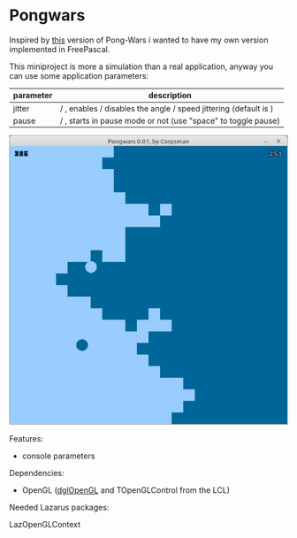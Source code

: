 # Pongwars

Inspired by [this](https://github.com/vnglst/pong-wars) version of Pong-Wars i wanted to have my own version implemented in FreePascal.

This miniproject is more a simulation than a real application, anyway you can use some application parameters:

| parameter | description | 
| --- | --- |
| jitter | <true> / <false>, enables / disables the angle / speed jittering (default is <true>) |
| pause | <true> / <false>, starts in pause mode or not (use "space" to toggle pause) |

![](preview.png)

Features:
- console parameters

Dependencies:
- OpenGL ([dglOpenGL](https://github.com/saschawillems/dglopengl) and TOpenGLControl from the LCL)
  
Needed Lazarus packages:

LazOpenGLContext